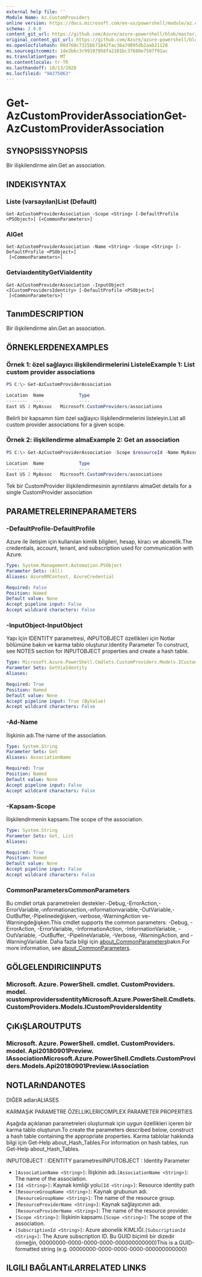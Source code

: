 ```yaml
---
external help file: ''
Module Name: Az.CustomProviders
online version: https://docs.microsoft.com/en-us/powershell/module/az.customproviders/get-azcustomproviderassociation
schema: 2.0.0
content_git_url: https://github.com/Azure/azure-powershell/blob/master/src/CustomProviders/help/Get-AzCustomProviderAssociation.md
original_content_git_url: https://github.com/Azure/azure-powershell/blob/master/src/CustomProviders/help/Get-AzCustomProviderAssociation.md
ms.openlocfilehash: 08d760c73256b71842fac36a7d095db2aab21128
ms.sourcegitcommit: 1de2b6c3c99197958fa2101bc37680e7507f91ac
ms.translationtype: MT
ms.contentlocale: tr-TR
ms.lasthandoff: 10/13/2020
ms.locfileid: "94275063"
---
```

# <span data-ttu-id="b6d39-101">Get-AzCustomProviderAssociation</span><span class="sxs-lookup"><span data-stu-id="b6d39-101">Get-AzCustomProviderAssociation</span></span>

## <span data-ttu-id="b6d39-102">SYNOPSIS</span><span class="sxs-lookup"><span data-stu-id="b6d39-102">SYNOPSIS</span></span>
<span data-ttu-id="b6d39-103">Bir ilişkilendirme alın.</span><span class="sxs-lookup"><span data-stu-id="b6d39-103">Get an association.</span></span>

## <span data-ttu-id="b6d39-104">INDEKI</span><span class="sxs-lookup"><span data-stu-id="b6d39-104">SYNTAX</span></span>

### <span data-ttu-id="b6d39-105">Liste (varsayılan)</span><span class="sxs-lookup"><span data-stu-id="b6d39-105">List (Default)</span></span>
```
Get-AzCustomProviderAssociation -Scope <String> [-DefaultProfile <PSObject>] [<CommonParameters>]
```

### <span data-ttu-id="b6d39-106">Al</span><span class="sxs-lookup"><span data-stu-id="b6d39-106">Get</span></span>
```
Get-AzCustomProviderAssociation -Name <String> -Scope <String> [-DefaultProfile <PSObject>]
 [<CommonParameters>]
```

### <span data-ttu-id="b6d39-107">Getviaıdentity</span><span class="sxs-lookup"><span data-stu-id="b6d39-107">GetViaIdentity</span></span>
```
Get-AzCustomProviderAssociation -InputObject <ICustomProvidersIdentity> [-DefaultProfile <PSObject>]
 [<CommonParameters>]
```

## <span data-ttu-id="b6d39-108">Tanım</span><span class="sxs-lookup"><span data-stu-id="b6d39-108">DESCRIPTION</span></span>
<span data-ttu-id="b6d39-109">Bir ilişkilendirme alın.</span><span class="sxs-lookup"><span data-stu-id="b6d39-109">Get an association.</span></span>

## <span data-ttu-id="b6d39-110">ÖRNEKLERDEN</span><span class="sxs-lookup"><span data-stu-id="b6d39-110">EXAMPLES</span></span>

### <span data-ttu-id="b6d39-111">Örnek 1: özel sağlayıcı ilişkilendirmelerini Listele</span><span class="sxs-lookup"><span data-stu-id="b6d39-111">Example 1: List custom provider associations</span></span>
```powershell
PS C:\> Get-AzCustomProviderAssociation

Location  Name             Type
--------  ----             ----
East US 2 MyAssoc   Microsoft.CustomProviders/associations
```

<span data-ttu-id="b6d39-112">Belirli bir kapsamın tüm özel sağlayıcı ilişkilendirmelerini listeleyin.</span><span class="sxs-lookup"><span data-stu-id="b6d39-112">List all custom provider associations for a given scope.</span></span>

### <span data-ttu-id="b6d39-113">Örnek 2: ilişkilendirme alma</span><span class="sxs-lookup"><span data-stu-id="b6d39-113">Example 2: Get an association</span></span>
```powershell
PS C:\> Get-AzCustomProviderAssociation -Scope $resourceId -Name MyAssoc

Location  Name             Type
--------  ----             ----
East US 2 MyAssoc   Microsoft.CustomProviders/associations
```

<span data-ttu-id="b6d39-114">Tek bir CustomProvider ilişkilendirmesinin ayrıntılarını alma</span><span class="sxs-lookup"><span data-stu-id="b6d39-114">Get details for a single CustomProvider association</span></span>

## <span data-ttu-id="b6d39-115">PARAMETRELERINE</span><span class="sxs-lookup"><span data-stu-id="b6d39-115">PARAMETERS</span></span>

### <span data-ttu-id="b6d39-116">-DefaultProfile</span><span class="sxs-lookup"><span data-stu-id="b6d39-116">-DefaultProfile</span></span>
<span data-ttu-id="b6d39-117">Azure ile iletişim için kullanılan kimlik bilgileri, hesap, kiracı ve abonelik.</span><span class="sxs-lookup"><span data-stu-id="b6d39-117">The credentials, account, tenant, and subscription used for communication with Azure.</span></span>

```yaml
Type: System.Management.Automation.PSObject
Parameter Sets: (All)
Aliases: AzureRMContext, AzureCredential

Required: False
Position: Named
Default value: None
Accept pipeline input: False
Accept wildcard characters: False
```

### <span data-ttu-id="b6d39-118">-InputObject</span><span class="sxs-lookup"><span data-stu-id="b6d39-118">-InputObject</span></span>
<span data-ttu-id="b6d39-119">Yapı Için IDENTITY parametresi, ıNPUTOBJECT özellikleri için Notlar bölümüne bakın ve karma tablo oluşturur.</span><span class="sxs-lookup"><span data-stu-id="b6d39-119">Identity Parameter To construct, see NOTES section for INPUTOBJECT properties and create a hash table.</span></span>

```yaml
Type: Microsoft.Azure.PowerShell.Cmdlets.CustomProviders.Models.ICustomProvidersIdentity
Parameter Sets: GetViaIdentity
Aliases:

Required: True
Position: Named
Default value: None
Accept pipeline input: True (ByValue)
Accept wildcard characters: False
```

### <span data-ttu-id="b6d39-120">-Ad</span><span class="sxs-lookup"><span data-stu-id="b6d39-120">-Name</span></span>
<span data-ttu-id="b6d39-121">İlişkinin adı.</span><span class="sxs-lookup"><span data-stu-id="b6d39-121">The name of the association.</span></span>

```yaml
Type: System.String
Parameter Sets: Get
Aliases: AssociationName

Required: True
Position: Named
Default value: None
Accept pipeline input: False
Accept wildcard characters: False
```

### <span data-ttu-id="b6d39-122">-Kapsam</span><span class="sxs-lookup"><span data-stu-id="b6d39-122">-Scope</span></span>
<span data-ttu-id="b6d39-123">İlişkilendirmenin kapsamı.</span><span class="sxs-lookup"><span data-stu-id="b6d39-123">The scope of the association.</span></span>

```yaml
Type: System.String
Parameter Sets: Get, List
Aliases:

Required: True
Position: Named
Default value: None
Accept pipeline input: False
Accept wildcard characters: False
```

### <span data-ttu-id="b6d39-124">CommonParameters</span><span class="sxs-lookup"><span data-stu-id="b6d39-124">CommonParameters</span></span>
<span data-ttu-id="b6d39-125">Bu cmdlet ortak parametreleri destekler:-Debug,-ErrorAction,-ErrorVariable,-ınformationaction,-ınformationvariable,-OutVariable,-OutBuffer,-Pipelinedeğişken,-verbose,-WarningAction ve-Warningdeğişken.</span><span class="sxs-lookup"><span data-stu-id="b6d39-125">This cmdlet supports the common parameters: -Debug, -ErrorAction, -ErrorVariable, -InformationAction, -InformationVariable, -OutVariable, -OutBuffer, -PipelineVariable, -Verbose, -WarningAction, and -WarningVariable.</span></span> <span data-ttu-id="b6d39-126">Daha fazla bilgi için [about_CommonParameters](http://go.microsoft.com/fwlink/?LinkID=113216)bakın.</span><span class="sxs-lookup"><span data-stu-id="b6d39-126">For more information, see [about_CommonParameters](http://go.microsoft.com/fwlink/?LinkID=113216).</span></span>

## <span data-ttu-id="b6d39-127">GÖLGELENDIRICI</span><span class="sxs-lookup"><span data-stu-id="b6d39-127">INPUTS</span></span>

### <span data-ttu-id="b6d39-128">Microsoft. Azure. PowerShell. cmdlet. CustomProviders. model. ıcustomprovidersıdentity</span><span class="sxs-lookup"><span data-stu-id="b6d39-128">Microsoft.Azure.PowerShell.Cmdlets.CustomProviders.Models.ICustomProvidersIdentity</span></span>

## <span data-ttu-id="b6d39-129">ÇıKıŞLAR</span><span class="sxs-lookup"><span data-stu-id="b6d39-129">OUTPUTS</span></span>

### <span data-ttu-id="b6d39-130">Microsoft. Azure. PowerShell. cmdlet. CustomProviders. model. Api20180901Preview. IAssociation</span><span class="sxs-lookup"><span data-stu-id="b6d39-130">Microsoft.Azure.PowerShell.Cmdlets.CustomProviders.Models.Api20180901Preview.IAssociation</span></span>

## <span data-ttu-id="b6d39-131">NOTLARıNDA</span><span class="sxs-lookup"><span data-stu-id="b6d39-131">NOTES</span></span>

<span data-ttu-id="b6d39-132">DIĞER adları</span><span class="sxs-lookup"><span data-stu-id="b6d39-132">ALIASES</span></span>

<span data-ttu-id="b6d39-133">KARMAŞıK PARAMETRE ÖZELLIKLERI</span><span class="sxs-lookup"><span data-stu-id="b6d39-133">COMPLEX PARAMETER PROPERTIES</span></span>

<span data-ttu-id="b6d39-134">Aşağıda açıklanan parametreleri oluşturmak için uygun özellikleri içeren bir karma tablo oluşturun.</span><span class="sxs-lookup"><span data-stu-id="b6d39-134">To create the parameters described below, construct a hash table containing the appropriate properties.</span></span> <span data-ttu-id="b6d39-135">Karma tablolar hakkında bilgi için Get-Help about_Hash_Tables.</span><span class="sxs-lookup"><span data-stu-id="b6d39-135">For information on hash tables, run Get-Help about_Hash_Tables.</span></span>


<span data-ttu-id="b6d39-136">INPUTOBJECT <ICustomProvidersIdentity> : IDENTITY parametresi</span><span class="sxs-lookup"><span data-stu-id="b6d39-136">INPUTOBJECT <ICustomProvidersIdentity>: Identity Parameter</span></span>
  - <span data-ttu-id="b6d39-137">`[AssociationName <String>]`: İlişkinin adı.</span><span class="sxs-lookup"><span data-stu-id="b6d39-137">`[AssociationName <String>]`: The name of the association.</span></span>
  - <span data-ttu-id="b6d39-138">`[Id <String>]`: Kaynak kimliği yolu</span><span class="sxs-lookup"><span data-stu-id="b6d39-138">`[Id <String>]`: Resource identity path</span></span>
  - <span data-ttu-id="b6d39-139">`[ResourceGroupName <String>]`: Kaynak grubunun adı.</span><span class="sxs-lookup"><span data-stu-id="b6d39-139">`[ResourceGroupName <String>]`: The name of the resource group.</span></span>
  - <span data-ttu-id="b6d39-140">`[ResourceProviderName <String>]`: Kaynak sağlayıcının adı.</span><span class="sxs-lookup"><span data-stu-id="b6d39-140">`[ResourceProviderName <String>]`: The name of the resource provider.</span></span>
  - <span data-ttu-id="b6d39-141">`[Scope <String>]`: İlişkinin kapsamı.</span><span class="sxs-lookup"><span data-stu-id="b6d39-141">`[Scope <String>]`: The scope of the association.</span></span>
  - <span data-ttu-id="b6d39-142">`[SubscriptionId <String>]`: Azure abonelik KIMLIĞI.</span><span class="sxs-lookup"><span data-stu-id="b6d39-142">`[SubscriptionId <String>]`: The Azure subscription ID.</span></span> <span data-ttu-id="b6d39-143">Bu GUID biçimli bir dizedir (örneğin, 00000000-0000-0000-0000-000000000000)</span><span class="sxs-lookup"><span data-stu-id="b6d39-143">This is a GUID-formatted string (e.g. 00000000-0000-0000-0000-000000000000)</span></span>

## <span data-ttu-id="b6d39-144">ILGILI BAĞLANTıLAR</span><span class="sxs-lookup"><span data-stu-id="b6d39-144">RELATED LINKS</span></span>

